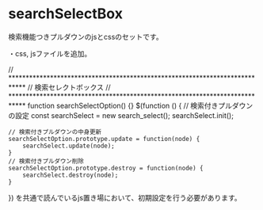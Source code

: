 # searchSelectBox
検索機能つきプルダウンのjsとcssのセットです。

・css, jsファイルを追加。

// ****************************************************************************
// 検索セレクトボックス
// ****************************************************************************
function searchSelectOption() {}
$(function () {
    // 検索付きプルダウンの設定
    const searchSelect = new search_select();
    searchSelect.init();

    // 検索付きプルダウンの中身更新
    searchSelectOption.prototype.update = function(node) {
        searchSelect.update(node);
    }
    // 検索付きプルダウン削除
    searchSelectOption.prototype.destroy = function(node) {
        searchSelect.destroy(node);
    }
})
を共通で読んでいるjs置き場において、初期設定を行う必要があります。
